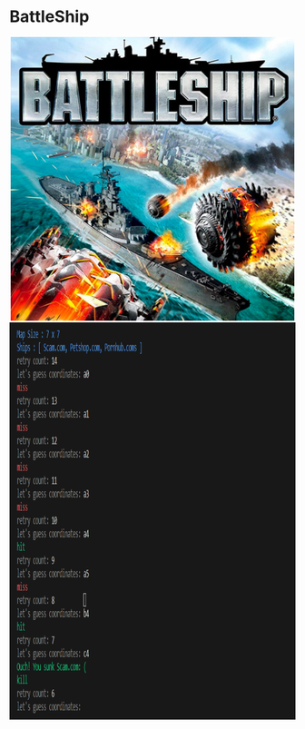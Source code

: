 # BattleShip
<div align="center">
<img src="https://github.com/caunhach/BattleShip/blob/main/battleship12-1648165141832.jpg" width="500" height="500">
</div>
<div align="center">
  <img src="https://github.com/caunhach/BattleShip/blob/main/scam.png" width="700" height=700">
</div>
